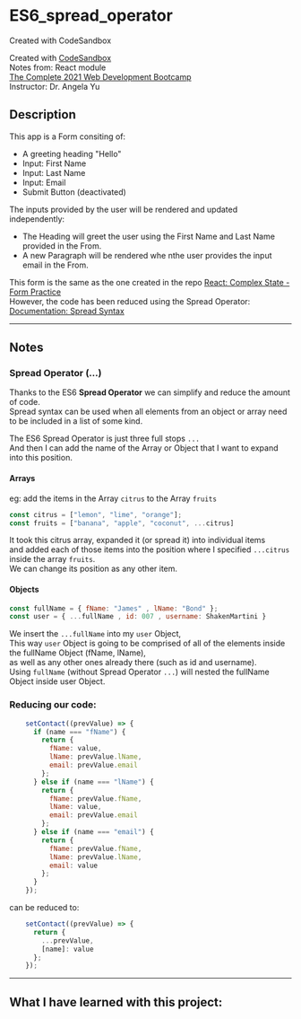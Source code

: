 # ES6_spread_operator
Created with CodeSandbox

Created with [CodeSandbox](https://codesandbox.io/)  
Notes from: React module  
[The Complete 2021 Web Development Bootcamp](https://www.udemy.com/course/the-complete-web-development-bootcamp/)  
Instructor: Dr. Angela Yu 

## Description
This app is a Form consiting of: 
* A greeting heading "Hello"
* Input: First Name
* Input: Last Name
* Input: Email 
* Submit Button (deactivated)

The inputs provided by the user will be rendered and updated independently:
* The Heading will greet the user using the First Name and Last Name provided in the From.
* A new Paragraph will be rendered whe nthe user provides the input email in the From.

This form is the same as the one created in the repo [React: Complex State - Form Practice](https://github.com/ChristianVillalba/react_complex_state_form_practice.git)      
However, the code has been reduced using the Spread Operator:      
[Documentation: Spread Syntax](https://developer.mozilla.org/en-US/docs/Web/JavaScript/Reference/Operators/Spread_syntax)

---
## Notes

### Spread Operator (...)

Thanks to the ES6 **Spread Operator** we can simplify and reduce the amount of code.       
Spread syntax can be used when all elements from an object or array need to be included in a list of some kind.    

The ES6 Spread Operator is just three full stops ```...```     
And then I can add the name of the Array or Object that I want to expand into this position.

#### Arrays

eg: add the items in the Array ```citrus``` to the Array ```fruits```
```javascript
const citrus = ["lemon", "lime", "orange"];
const fruits = ["banana", "apple", "coconut", ...citrus]
```

It took this citrus array, expanded it (or spread it) into individual items       
and added each of those items into the position where I specified ```...citrus``` inside the array ```fruits```.     
We can change its position as any other item.

#### Objects

```javascript
const fullName = { fName: "James" , lName: "Bond" };
const user = { ...fullName , id: 007 , username: ShakenMartini }
```
We insert the ```...fullName``` into my ```user``` Object,       
This way ```user``` Object is going to be comprised of all of the elements inside the fullName Object (fName, lName),        
as well as any other ones already there (such as id and username).  
Using ```fullName``` (without Spread Operator ```...```) will nested the fullName Object inside user Object.

### Reducing our code: 


```javascript
    setContact((prevValue) => {
      if (name === "fName") {
        return {
          fName: value,
          lName: prevValue.lName,
          email: prevValue.email
        };
      } else if (name === "lName") {
        return {
          fName: prevValue.fName,
          lName: value,
          email: prevValue.email
        };
      } else if (name === "email") {
        return {
          fName: prevValue.fName,
          lName: prevValue.lName,
          email: value
        };
      }
    });
```

can be reduced to:

```javascript
    setContact((prevValue) => {
      return {
        ...prevValue,
        [name]: value
      };
    });
```
---
## What I have learned with this project:
